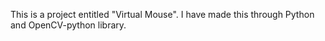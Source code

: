 This is a project entitled "Virtual Mouse".
I have made this through Python and OpenCV-python library.
